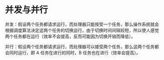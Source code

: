 # 并发与并行

并发：假设两个任务都请求运行，而处理器只能按受一个任务，那么操作系统就会根据调度算法决定这两个任务的切换运行，由于切换时间间隔较短，所以使人感觉两个任务都在运行（效率不会提高，反而可能因为切换开销而降低）。

并行：假设两个任务都请求运行，而处理器可以接受两个任务，那么这两个任务都会同时运行，即 A 任务在进行的同时，B 任务也在进行（效率会提高）。
